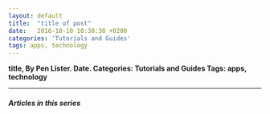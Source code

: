 ```yaml
---
layout: default
title:  "title of post"
date:   2016-10-10 10:30:30 +0200
categories: 'Tutorials and Guides'
tags: apps, technology
---
```


**title, By Pen Lister. Date. Categories: Tutorials and Guides Tags: apps, technology**


---

##### **Articles in this series**


